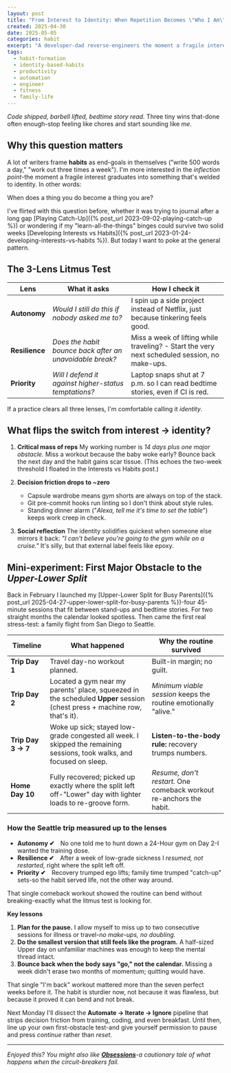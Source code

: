 ```yaml
---
layout: post
title: "From Interest to Identity: When Repetition Becomes \"Who I Am\""
created: 2025-04-30
date: 2025-05-05
categories: habit
excerpt: "A developer-dad reverse-engineers the moment a fragile interest hardens into an identity-level habit, sharing a 3-role litmus test and a boundary-alert script you can steal."
tags:
  - habit-formation
  - identity-based-habits
  - productivity
  - automation
  - engineer
  - fitness
  - family-life
---
```


*Code shipped, barbell lifted, bedtime story read.* Three tiny wins that-done often enough-stop feeling like chores and start sounding like *me*.

## Why this question matters

A lot of writers frame **habits** as end-goals in themselves ("write 500 words a day," "work out three times a week"). I'm more interested in the *inflection point*-the moment a fragile interest graduates into something that's welded to identity. In other words:

When does a thing you do become a thing you are?

I've flirted with this question before, whether it was trying to journal after a long gap [Playing Catch-Up]({% post_url 2023-09-02-playing-catch-up %}) or wondering if my "learn-all-the-things" binges could survive two solid weeks [Developing Interests vs Habits]({% post_url 2023-01-24-developing-interests-vs-habits %}). But today I want to poke at the general pattern.


## The 3-Lens Litmus Test

|**Lens**|**What it asks**|**How I check it**|
|---|---|---|
|**Autonomy**|_Would I still do this if nobody asked me to?_|I spin up a side project instead of Netflix, just because tinkering feels good.|
|**Resilience**|_Does the habit bounce back after an unavoidable break?_|Miss a week of lifting while traveling? - Start the very next scheduled session, no make-ups.|
|**Priority**|_Will I defend it against higher-status temptations?_|Laptop snaps shut at 7 p.m. so I can read bedtime stories, even if CI is red.|

If a practice clears all three lenses, I'm comfortable calling it _identity_.

## What flips the switch from interest → identity?

1. **Critical mass of reps**
   My working number is *14 days plus one major obstacle.* Miss a workout because the baby woke early? Bounce back the next day and the habit gains scar tissue. (This echoes the two-week threshold I floated in the Interests vs Habits post.)

2. **Decision friction drops to ~zero**
   - Capsule wardrobe means gym shorts are always on top of the stack.
   - Git pre-commit hooks run linting so I don't think about style rules.
   - Standing dinner alarm ("*Alexa, tell me it's time to set the table*") keeps work creep in check.

1. **Social reflection**
   The identity solidifies quickest when someone else mirrors it back:
   *"I can't believe you're going to the gym while on a cruise."*
   It's silly, but that external label feels like epoxy.


## Mini-experiment: First Major Obstacle to the _Upper-Lower Split_

Back in February I launched my [Upper-Lower Split for Busy Parents]({% post_url 2025-04-27-upper-lower-split-for-busy-parents %})-four 45-minute sessions that fit between stand-ups and bedtime stories. For two straight months the calendar looked spotless. Then came the first real stress-test: a family flight from San Diego to Seattle.

|Timeline|What happened|Why the routine survived|
|---|---|---|
|**Trip Day 1**|Travel day-no workout planned.|Built-in margin; no guilt.|
|**Trip Day 2**|Located a gym near my parents' place, squeezed in the scheduled **Upper** session (chest press + machine row, that's it).|_Minimum viable session_ keeps the routine emotionally "alive."|
|**Trip Day 3 → 7**|Woke up sick; stayed low-grade congested all week. I skipped the remaining sessions, took walks, and focused on sleep.|**Listen-to-the-body rule:** recovery trumps numbers.|
|**Home Day 10**|Fully recovered; picked up exactly where the split left off-"Lower" day with lighter loads to re-groove form.|_Resume, don't restart._ One comeback workout re-anchors the habit.|

### How the Seattle trip measured up to the lenses

- **Autonomy ✔︎** No one told me to hunt down a 24-Hour gym on Day 2-I wanted the training dose.
- **Resilience ✔︎** After a week of low-grade sickness I _resumed, not restarted,_ right where the split left off.
- **Priority ✔︎** Recovery trumped ego lifts; family time trumped "catch-up" sets-so the habit served life, not the other way around.

That single comeback workout showed the routine can bend without breaking-exactly what the litmus test is looking for.

**Key lessons**

1. **Plan for the pause.** I allow myself to miss up to two consecutive sessions for illness or travel-_no make-ups, no doubling._
2. **Do the smallest version that still feels like the program.** A half-sized Upper day on unfamiliar machines was enough to keep the mental thread intact.
3. **Bounce back when the body says "go," not the calendar.** Missing a week didn't erase two months of momentum; quitting would have.

That single "I'm back" workout mattered more than the seven perfect weeks before it. The habit is sturdier now, not because it was flawless, but because it proved it can bend and not break.

Next Monday I'll dissect the **Automate → Iterate → Ignore** pipeline that strips decision friction from training, coding, and even breakfast. Until then, line up your own first-obstacle test-and give yourself permission to pause and press _continue_ rather than _reset_.

---

*Enjoyed this? You might also like **[Obsessions](/2023/02/16/obsessions.html)**-a cautionary tale of what happens when the circuit-breakers fail.*
